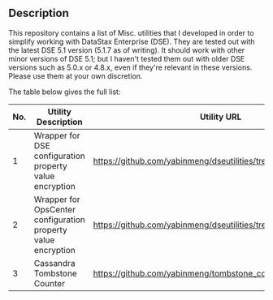 ## Description

This repository contains a list of Misc. utilities that I developed in order to simplify working with DataStax Enterprise (DSE). They are tested out with the latest DSE 5.1 version (5.1.7 as of writing). It should work with other minor versions of DSE 5.1; but I haven't tested them out with older DSE versions such as 5.0.x or 4.8.x, even if they're relevant in these versions. Please use them at your own discretion.

The table below gives the full list:

No. | Utility Description | Utility URL | Relevant Docment
--- | --- | --- | ---
1 | Wrapper for DSE configuration property value encryption | https://github.com/yabinmeng/dseutilities/tree/master/dseconfenc | N/A
2 | Wrapper for OpsCenter configuration property value encryption | https://github.com/yabinmeng/dseutilities/tree/master/opsconfenc | N/A
3 | Cassandra Tombstone Counter | https://github.com/yabinmeng/tombstone_counter | https://drive.google.com/open?id=1te9pRyEGLFB7TL5TCq2WiYnMzjmfjYYZ
